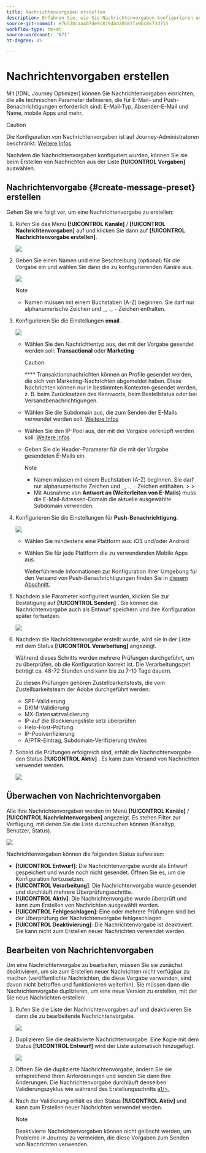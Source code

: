 ```yaml
---
title: Nachrichtenvorgaben erstellen
description: Erfahren Sie, wie Sie Nachrichtenvorgaben konfigurieren und überwachen
source-git-commit: e76528caa407de9c8794bd2858ffa9bc8673d715
workflow-type: tm+mt
source-wordcount: '671'
ht-degree: 0%

---
```



# Nachrichtenvorgaben erstellen

Mit [!DNL Journey Optimizer] können Sie Nachrichtenvorgaben einrichten, die alle technischen Parameter definieren, die für E-Mail- und Push-Benachrichtigungen erforderlich sind: E-Mail-Typ, Absender-E-Mail und Name, mobile Apps und mehr.

>[!CAUTION]
>
> Die Konfiguration von Nachrichtenvorgaben ist auf Journey-Administratoren beschränkt. [Weitere Infos](../administration/ootb-product-profiles.md#journey-administrator)


Nachdem die Nachrichtenvorgaben konfiguriert wurden, können Sie sie beim Erstellen von Nachrichten aus der Liste **[!UICONTROL Vorgaben]** auswählen.

## Nachrichtenvorgabe {#create-message-preset} erstellen

Gehen Sie wie folgt vor, um eine Nachrichtenvorgabe zu erstellen:

1. Rufen Sie das Menü **[!UICONTROL Kanäle]** / **[!UICONTROL Nachrichtenvorgaben]** auf und klicken Sie dann auf **[!UICONTROL Nachrichtenvorgabe erstellen]**.

   ![](../assets/preset-create.png)

1. Geben Sie einen Namen und eine Beschreibung (optional) für die Vorgabe ein und wählen Sie dann die zu konfigurierenden Kanäle aus.

   ![](../assets/preset-general.png)


   >[!NOTE]
   >
   > * Namen müssen mit einem Buchstaben (A-Z) beginnen. Sie darf nur alphanumerische Zeichen und `_`, `.`, `-` Zeichen enthalten.


1. Konfigurieren Sie die Einstellungen **email** .

   ![](../assets/preset-email.png)

   * Wählen Sie den Nachrichtentyp aus, der mit der Vorgabe gesendet werden soll: **Transactional** oder **Marketing**

      >[!CAUTION]
      >
      > **** Transaktionsnachrichten können an Profile gesendet werden, die sich von Marketing-Nachrichten abgemeldet haben. Diese Nachrichten können nur in bestimmten Kontexten gesendet werden, z. B. beim Zurücksetzen des Kennworts, beim Bestellstatus oder bei Versandbenachrichtigungen.

   * Wählen Sie die Subdomain aus, die zum Senden der E-Mails verwendet werden soll. [Weitere Infos](about-subdomain-delegation.md)
   * Wählen Sie den IP-Pool aus, der mit der Vorgabe verknüpft werden soll. [Weitere Infos](ip-pools.md)
   * Geben Sie die Header-Parameter für die mit der Vorgabe gesendeten E-Mails ein.

      >[!NOTE]
      >
      > * Namen müssen mit einem Buchstaben (A-Z) beginnen. Sie darf nur alphanumerische Zeichen und `_`, `.`, `-` Zeichen enthalten.
         > 
         > 
      * Mit Ausnahme von **Antwort an (Weiterleiten von E-Mails)** muss die E-Mail-Adressen-Domain die aktuelle ausgewählte Subdomain verwenden.



1. Konfigurieren Sie die Einstellungen für **Push-Benachrichtigung**.

   ![](../assets/preset-push.png)

   * Wählen Sie mindestens eine Plattform aus: iOS und/oder Android

   * Wählen Sie für jede Plattform die zu verwendenden Mobile Apps aus.

      Weiterführende Informationen zur Konfiguration Ihrer Umgebung für den Versand von Push-Benachrichtigungen finden Sie in [diesem Abschnitt](../push-configuration.md).

1. Nachdem alle Parameter konfiguriert wurden, klicken Sie zur Bestätigung auf **[!UICONTROL Senden]** . Sie können die Nachrichtenvorgabe auch als Entwurf speichern und ihre Konfiguration später fortsetzen.

   ![](../assets/preset-submit.png)

1. Nachdem die Nachrichtenvorgabe erstellt wurde, wird sie in der Liste mit dem Status **[!UICONTROL Verarbeitung]** angezeigt.

   Während dieses Schritts werden mehrere Prüfungen durchgeführt, um zu überprüfen, ob die Konfiguration korrekt ist. Die Verarbeitungszeit beträgt ca. 48-72 Stunden und kann bis zu 7-10 Tage dauern.

   Zu diesen Prüfungen gehören Zustellbarkeitstests, die vom Zustellbarkeitsteam der Adobe durchgeführt werden:

   * SPF-Validierung
   * DKIM-Validierung
   * MX-Datensatzvalidierung
   * IP-auf die Blockierungsliste setz überprüfen
   * Helo-Host-Prüfung
   * IP-Poolverifizierung
   * A/PTR-Eintrag, Subdomain-Verifizierung t/m/res

1. Sobald die Prüfungen erfolgreich sind, erhält die Nachrichtenvorgabe den Status **[!UICONTROL Aktiv]** . Es kann zum Versand von Nachrichten verwendet werden.

   <!-- later on, users will be notified in Pulse -->

   ![](../assets/preset-active.png)

## Überwachen von Nachrichtenvorgaben

Alle Ihre Nachrichtenvorgaben werden im Menü **[!UICONTROL Kanäle]** / **[!UICONTROL Nachrichtenvorgaben]** angezeigt. Es stehen Filter zur Verfügung, mit denen Sie die Liste durchsuchen können (Kanaltyp, Benutzer, Status).

![](../assets/preset-filters.png)

Nachrichtenvorgaben können die folgenden Status aufweisen:

* **[!UICONTROL Entwurf]**: Die Nachrichtenvorgabe wurde als Entwurf gespeichert und wurde noch nicht gesendet. Öffnen Sie es, um die Konfiguration fortzusetzen.
* **[!UICONTROL Verarbeitung]**: Die Nachrichtenvorgabe wurde gesendet und durchläuft mehrere Überprüfungsschritte.
* **[!UICONTROL Aktiv]**: Die Nachrichtenvorgabe wurde überprüft und kann zum Erstellen von Nachrichten ausgewählt werden.
* **[!UICONTROL Fehlgeschlagen]**: Eine oder mehrere Prüfungen sind bei der Überprüfung der Nachrichtenvorgabe fehlgeschlagen.
* **[!UICONTROL Deaktivierung]**: Die Nachrichtenvorgabe ist deaktiviert. Sie kann nicht zum Erstellen neuer Nachrichten verwendet werden.

## Bearbeiten von Nachrichtenvorgaben

Um eine Nachrichtenvorgabe zu bearbeiten, müssen Sie sie zunächst deaktivieren, um sie zum Erstellen neuer Nachrichten nicht verfügbar zu machen (veröffentlichte Nachrichten, die diese Vorgabe verwenden, sind davon nicht betroffen und funktionieren weiterhin). Sie müssen dann die Nachrichtenvorgabe duplizieren, um eine neue Version zu erstellen, mit der Sie neue Nachrichten erstellen:

1. Rufen Sie die Liste der Nachrichtenvorgaben auf und deaktivieren Sie dann die zu bearbeitende Nachrichtenvorgabe.

   ![](../assets/preset-deactivate.png)

1. Duplizieren Sie die deaktivierte Nachrichtenvorgabe. Eine Kopie mit dem Status **[!UICONTROL Entwurf]** wird der Liste automatisch hinzugefügt.

   ![](../assets/preset-duplicated.png)

1. Öffnen Sie die duplizierte Nachrichtenvorgabe, ändern Sie sie entsprechend Ihren Anforderungen und senden Sie dann Ihre Änderungen. Die Nachrichtenvorgabe durchläuft denselben Validierungszyklus wie während des Erstellungsschritts [a1/>.](#create-message-preset)

1. Nach der Validierung erhält es den Status **[!UICONTROL Aktiv]** und kann zum Erstellen neuer Nachrichten verwendet werden.

   >[!NOTE]
   >
   >Deaktivierte Nachrichtenvorgaben können nicht gelöscht werden, um Probleme in Journey zu vermeiden, die diese Vorgaben zum Senden von Nachrichten verwenden.

